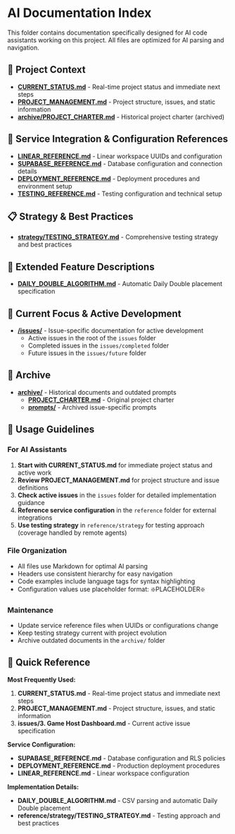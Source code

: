 # AI Documentation Index

This folder contains documentation specifically designed for AI code assistants working on this project. All files are optimized for AI parsing and navigation.

## 📖 **Project Context**
- **[CURRENT_STATUS.md](./CURRENT_STATUS.md)** - Real-time project status and immediate next steps
- **[PROJECT_MANAGEMENT.md](./PROJECT_MANAGEMENT.md)** - Project structure, issues, and static information
- **[archive/PROJECT_CHARTER.md](./archive/PROJECT_CHARTER.md)** - Historical project charter (archived)

## 🔧 **Service Integration & Configuration References**
- **[LINEAR_REFERENCE.md](./reference/LINEAR_REFERENCE.md)** - Linear workspace UUIDs and configuration
- **[SUPABASE_REFERENCE.md](./reference/SUPABASE_REFERENCE.md)** - Database configuration and connection details
- **[DEPLOYMENT_REFERENCE.md](./reference/DEPLOYMENT_REFERENCE.md)** - Deployment procedures and environment setup
- **[TESTING_REFERENCE.md](./reference/TESTING_REFERENCE.md)** - Testing configuration and technical setup

## 📋 **Strategy & Best Practices**
- **[strategy/TESTING_STRATEGY.md](./reference/strategy/TESTING_STRATEGY.md)** - Comprehensive testing strategy and best practices

## 🌟 **Extended Feature Descriptions**
- **[DAILY_DOUBLE_ALGORITHM.md](./features/DAILY_DOUBLE_ALGORITHM.md)** - Automatic Daily Double placement specification

## 🎯 **Current Focus & Active Development**
- **[/issues/](./issues/)** - Issue-specific documentation for active development
  - Active issues in the root of the `issues` folder
  - Completed issues in the `issues/completed` folder
  - Future issues in the `issues/future` folder

## 📁 **Archive**
- **[archive/](./archive/)** - Historical documents and outdated prompts
  - **[PROJECT_CHARTER.md](./archive/PROJECT_CHARTER.md)** - Original project charter
  - **[prompts/](./archive/prompts/)** - Archived issue-specific prompts

## 🎯 **Usage Guidelines**

### For AI Assistants
1. **Start with CURRENT_STATUS.md** for immediate project status and active work
2. **Review PROJECT_MANAGEMENT.md** for project structure and issue definitions
3. **Check active issues** in the `issues` folder for detailed implementation guidance
4. **Reference service configuration** in the `reference` folder for external integrations
5. **Use testing strategy** in `reference/strategy` for testing approach (coverage handled by remote agents)

### File Organization
- All files use Markdown for optimal AI parsing
- Headers use consistent hierarchy for easy navigation
- Code examples include language tags for syntax highlighting
- Configuration values use placeholder format: ❇️PLACEHOLDER❇️

### Maintenance
- Update service reference files when UUIDs or configurations change
- Keep testing strategy current with project evolution
- Archive outdated documents in the `archive/` folder

## 🔄 **Quick Reference**

**Most Frequently Used:**
1. **CURRENT_STATUS.md** - Real-time project status and immediate next steps
2. **PROJECT_MANAGEMENT.md** - Project structure, issues, and static information
3. **issues/3. Game Host Dashboard.md** - Current active issue specification

**Service Configuration:**
- **SUPABASE_REFERENCE.md** - Database configuration and RLS policies
- **DEPLOYMENT_REFERENCE.md** - Production deployment procedures
- **LINEAR_REFERENCE.md** - Linear workspace configuration

**Implementation Details:**
- **DAILY_DOUBLE_ALGORITHM.md** - CSV parsing and automatic Daily Double placement
- **reference/strategy/TESTING_STRATEGY.md** - Testing approach and best practices
